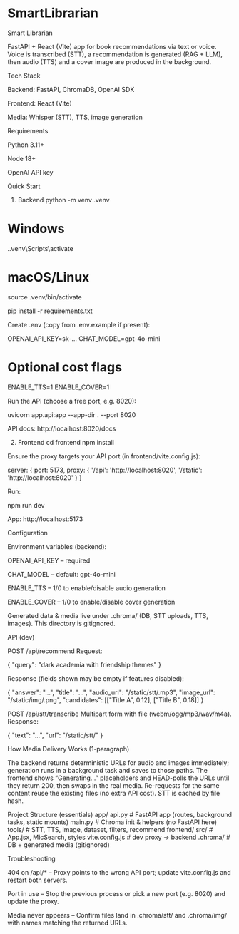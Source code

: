 ﻿# SmartLibrarian

Smart Librarian

FastAPI + React (Vite) app for book recommendations via text or voice.
Voice is transcribed (STT), a recommendation is generated (RAG + LLM), then audio (TTS) and a cover image are produced in the background.

Tech Stack

Backend: FastAPI, ChromaDB, OpenAI SDK

Frontend: React (Vite)

Media: Whisper (STT), TTS, image generation

Requirements

Python 3.11+

Node 18+

OpenAI API key

Quick Start
1) Backend
python -m venv .venv
# Windows
.\.venv\Scripts\activate
# macOS/Linux
source .venv/bin/activate

pip install -r requirements.txt


Create .env (copy from .env.example if present):

OPENAI_API_KEY=sk-...
CHAT_MODEL=gpt-4o-mini
# Optional cost flags
ENABLE_TTS=1
ENABLE_COVER=1


Run the API (choose a free port, e.g. 8020):

uvicorn app.api:app --app-dir . --port 8020


API docs: http://localhost:8020/docs

2) Frontend
cd frontend
npm install


Ensure the proxy targets your API port (in frontend/vite.config.js):

server: {
  port: 5173,
  proxy: {
    '/api': 'http://localhost:8020',
    '/static': 'http://localhost:8020'
  }
}


Run:

npm run dev


App: http://localhost:5173

Configuration

Environment variables (backend):

OPENAI_API_KEY – required

CHAT_MODEL – default: gpt-4o-mini

ENABLE_TTS – 1/0 to enable/disable audio generation

ENABLE_COVER – 1/0 to enable/disable cover generation

Generated data & media live under .chroma/ (DB, STT uploads, TTS, images). This directory is gitignored.

API (dev)

POST /api/recommend
Request:

{ "query": "dark academia with friendship themes" }


Response (fields shown may be empty if features disabled):

{
  "answer": "...",
  "title": "…",
  "audio_url": "/static/stt/<hash>.mp3",
  "image_url": "/static/img/<hash>.png",
  "candidates": [["Title A", 0.12], ["Title B", 0.18]]
}


POST /api/stt/transcribe
Multipart form with file (webm/ogg/mp3/wav/m4a).
Response:

{ "text": "…", "url": "/static/stt/<uploaded>" }

How Media Delivery Works (1-paragraph)

The backend returns deterministic URLs for audio and images immediately; generation runs in a background task and saves to those paths. The frontend shows “Generating…” placeholders and HEAD-polls the URLs until they return 200, then swaps in the real media. Re-requests for the same content reuse the existing files (no extra API cost). STT is cached by file hash.

Project Structure (essentials)
app/
  api.py          # FastAPI app (routes, background tasks, static mounts)
  main.py         # Chroma init & helpers (no FastAPI here)
  tools/          # STT, TTS, image, dataset, filters, recommend
frontend/
  src/            # App.jsx, MicSearch, styles
  vite.config.js  # dev proxy → backend
.chroma/          # DB + generated media (gitignored)

Troubleshooting

404 on /api/* – Proxy points to the wrong API port; update vite.config.js and restart both servers.

Port in use – Stop the previous process or pick a new port (e.g. 8020) and update the proxy.

Media never appears – Confirm files land in .chroma/stt/ and .chroma/img/ with names matching the returned URLs.
